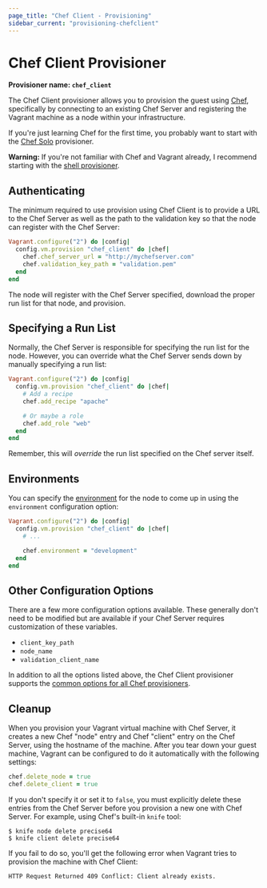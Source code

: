 ```yaml
---
page_title: "Chef Client - Provisioning"
sidebar_current: "provisioning-chefclient"
---
```


# Chef Client Provisioner

**Provisioner name: `chef_client`**

The Chef Client provisioner allows you to provision the guest using
[Chef](http://www.chef.io/chef/), specifically by connecting
to an existing Chef Server and registering the Vagrant machine as a
node within your infrastructure.

If you're just learning Chef for the first time, you probably want
to start with the [Chef Solo](/v2/provisioning/chef_solo.html)
provisioner.

<div class="alert alert-warn">
	<p>
		<strong>Warning:</strong> If you're not familiar with Chef and Vagrant already,
		I recommend starting with the <a href="/v2/provisioning/shell.html">shell
		provisioner</a>.
	</p>
</div>

## Authenticating

The minimum required to use provision using Chef Client is to provide
a URL to the Chef Server as well as the path to the validation key so
that the node can register with the Chef Server:

```ruby
Vagrant.configure("2") do |config|
  config.vm.provision "chef_client" do |chef|
    chef.chef_server_url = "http://mychefserver.com"
    chef.validation_key_path = "validation.pem"
  end
end
```

The node will register with the Chef Server specified, download the
proper run list for that node, and provision.

## Specifying a Run List

Normally, the Chef Server is responsible for specifying the run list
for the node. However, you can override what the Chef Server sends
down by manually specifying a run list:

```ruby
Vagrant.configure("2") do |config|
  config.vm.provision "chef_client" do |chef|
    # Add a recipe
    chef.add_recipe "apache"

    # Or maybe a role
    chef.add_role "web"
  end
end
```

Remember, this will _override_ the run list specified on the Chef
server itself.

## Environments

You can specify the [environment](http://docs.chef.io/environments.html)
for the node to come up in using the `environment` configuration option:

```ruby
Vagrant.configure("2") do |config|
  config.vm.provision "chef_client" do |chef|
    # ...

    chef.environment = "development"
  end
end
```

## Other Configuration Options

There are a few more configuration options available. These generally don't
need to be modified but are available if your Chef Server requires customization
of these variables.

* `client_key_path`
* `node_name`
* `validation_client_name`

In addition to all the options listed above, the Chef Client provisioner supports
the [common options for all Chef provisioners](/v2/provisioning/chef_common.html).

## Cleanup

When you provision your Vagrant virtual machine with Chef Server, it creates a
new Chef "node" entry and Chef "client" entry on the Chef Server, using the
hostname of the machine. After you tear down your guest machine, Vagrant can be
configured to do it automatically with the following settings:

```ruby
chef.delete_node = true
chef.delete_client = true
```

If you don't specify it or set it to `false`, you must explicitly delete these
entries from the Chef Server before you provision a new one with Chef Server.
For example, using Chef's built-in `knife` tool:

```
$ knife node delete precise64
$ knife client delete precise64
```

If you fail to do so, you'll get the following error when Vagrant
tries to provision the machine with Chef Client:

```
HTTP Request Returned 409 Conflict: Client already exists.
```
